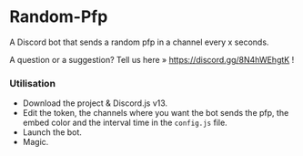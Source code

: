 # Random-Pfp

A Discord bot that sends a random pfp in a channel every x seconds.

A question or a suggestion? Tell us here » https://discord.gg/8N4hWEhgtK !

### Utilisation

- Download the project & Discord.js v13.
- Edit the token, the channels where you want the bot sends the pfp, the embed color and the interval time in the `config.js` file.
- Launch the bot.
- Magic.